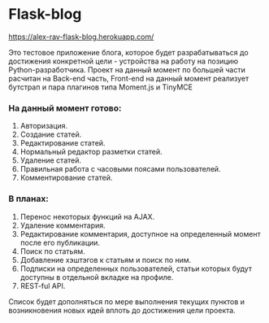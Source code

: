 # Flask-blog


https://alex-rav-flask-blog.herokuapp.com/


Это тестовое приложение блога, которое будет разрабатываться до достижения конкретной цели - устройства на работу на позицию Python-разработчика.
Проект на данный момент по большей части расчитан на Back-end часть, Front-end на данный момент реализует бутстрап и пара плагинов типа Moment.js и TinyMCE


### На данный момент готово:


1. Авторизация.
2. Создание статей.
3. Редактирование статей.
4. Нормальный редактор разметки статей.
5. Удаление статей.
6. Правильная работа с часовыми поясами пользователей.
7. Комментирование статей.


### В планах:


1. Перенос некоторых функций на AJAX.
2. Удаление комментария.
3. Редактирование комментария, доступное на определенный момент после его публикации.
4. Поиск по статьям.
5. Добавление хэштэгов к статьям и поиск по ним.
6. Подписки на определенных пользователей, статьи которых будут доступны в отдельной вкладке на профиле.
7. REST-ful API.


Список будет дополняться по мере выполнения текущих пунктов и возникновения новых идей вплоть до достижения цели проекта.
